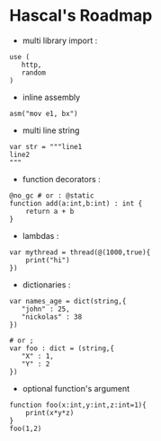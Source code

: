 # Hascal's Roadmap
- multi library import :
```
use (
   http, 
   random
)

```

- inline assembly
```
asm("mov e1, bx")
```
- multi line string
``` 
var str = """line1
line2
"""
```

- function decorators :
```
@no_gc # or : @static
function add(a:int,b:int) : int {
    return a + b
}
```
- lambdas :
```
var mythread = thread(@(1000,true){
    print("hi")
})
```
- dictionaries :
```
var names_age = dict(string,{
   "john" : 25,
   "nickolas" : 38
})

# or ;
var foo : dict = (string,{
   "X" : 1,
   "Y" : 2
})
```
- optional function's argument
```
function foo(x:int,y:int,z:int=1){
    print(x*y*z)
}
foo(1,2)
```
